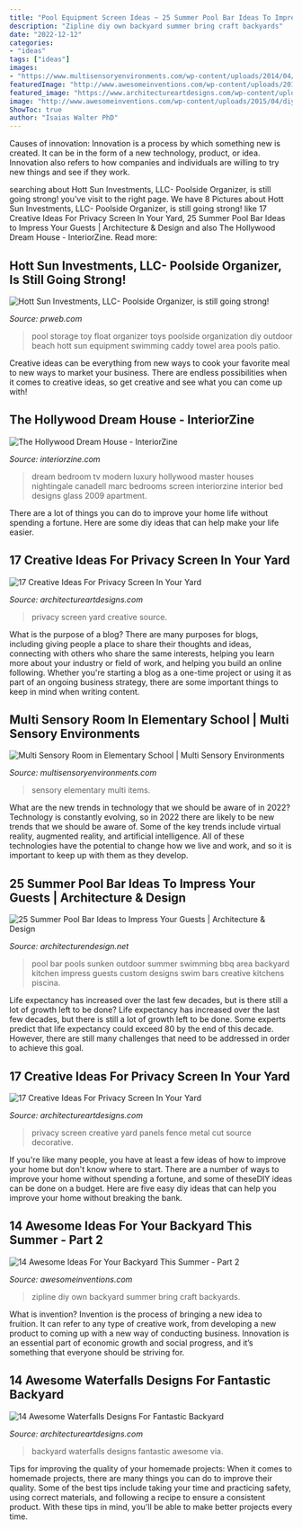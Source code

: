 ```yaml
---
title: "Pool Equipment Screen Ideas ~ 25 Summer Pool Bar Ideas To Impress Your Guests"
description: "Zipline diy own backyard summer bring craft backyards"
date: "2022-12-12"
categories:
- "ideas"
tags: ["ideas"]
images:
- "https://www.multisensoryenvironments.com/wp-content/uploads/2014/04/Charleroi-MSE.jpg"
featuredImage: "http://www.awesomeinventions.com/wp-content/uploads/2015/04/diy-zipline.jpg"
featured_image: "https://www.architectureartdesigns.com/wp-content/uploads/2016/07/16-46.jpg"
image: "http://www.awesomeinventions.com/wp-content/uploads/2015/04/diy-zipline.jpg"
ShowToc: true
author: "Isaias Walter PhD"
---
```



Causes of innovation:
Innovation is a process by which something new is created. It can be in the form of a new technology, product, or idea. Innovation also refers to how companies and individuals are willing to try new things and see if they work.

	

		
searching about Hott Sun Investments, LLC- Poolside Organizer, is still going strong! you've visit to the right page. We have 8 Pictures about Hott Sun Investments, LLC- Poolside Organizer, is still going strong! like 17 Creative Ideas For Privacy Screen In Your Yard, 25 Summer Pool Bar Ideas to Impress Your Guests | Architecture &amp; Design and also The Hollywood Dream House - InteriorZine. Read more:
		
    
## Hott Sun Investments, LLC- Poolside Organizer, Is Still Going Strong!

<img loading=lazy src="http://ww1.prweb.com/prfiles/2008/06/27/244222/PictureusedforAdvertising.jpg" onerror="this.onerror=null;this.src='https://tse3.mm.bing.net/th?id=OIP.FWjNu18InxHD7cv9k2eQzgHaKn&amp;pid=15.1';" alt="Hott Sun Investments, LLC- Poolside Organizer, is still going strong!">

_Source: prweb.com_

>pool storage toy float organizer toys poolside organization diy outdoor beach hott sun equipment swimming caddy towel area pools patio. 

	

Creative ideas can be everything from new ways to cook your favorite meal to new ways to market your business. There are endless possibilities when it comes to creative ideas, so get creative and see what you can come up with!

    
## The Hollywood Dream House - InteriorZine

<img loading=lazy src="https://interiorzine.com/wp-content/uploads/2009/08/bedroom-tv-screen.jpg" onerror="this.onerror=null;this.src='https://tse2.mm.bing.net/th?id=OIP.pClm_krbw7mP23QGbPkeHgHaEp&amp;pid=15.1';" alt="The Hollywood Dream House - InteriorZine">

_Source: interiorzine.com_

>dream bedroom tv modern luxury hollywood master houses nightingale canadell marc bedrooms screen interiorzine interior bed designs glass 2009 apartment. 

	

There are a lot of things you can do to improve your home life without spending a fortune. Here are some diy ideas that can help make your life easier.

    
## 17 Creative Ideas For Privacy Screen In Your Yard

<img loading=lazy src="https://www.architectureartdesigns.com/wp-content/uploads/2016/07/16-46.jpg" onerror="this.onerror=null;this.src='https://tse1.mm.bing.net/th?id=OIP.rrcNwaOQDw1_6i7wwqxRQgHaFj&amp;pid=15.1';" alt="17 Creative Ideas For Privacy Screen In Your Yard">

_Source: architectureartdesigns.com_

>privacy screen yard creative source. 

	

What is the purpose of a blog?
There are many purposes for blogs, including giving people a place to share their thoughts and ideas, connecting with others who share the same interests, helping you learn more about your industry or field of work, and helping you build an online following. Whether you're starting a blog as a one-time project or using it as part of an ongoing business strategy, there are some important things to keep in mind when writing content.

    
## Multi Sensory Room In Elementary School | Multi Sensory Environments

<img loading=lazy src="https://www.multisensoryenvironments.com/wp-content/uploads/2014/04/Charleroi-MSE.jpg" onerror="this.onerror=null;this.src='https://tse1.mm.bing.net/th?id=OIP.YiYAsWT3gspTnDVjG45qcQHaFj&amp;pid=15.1';" alt="Multi Sensory Room in Elementary School | Multi Sensory Environments">

_Source: multisensoryenvironments.com_

>sensory elementary multi items. 

	

What are the new trends in technology that we should be aware of in 2022?
Technology is constantly evolving, so in 2022 there are likely to be new trends that we should be aware of. Some of the key trends include virtual reality, augmented reality, and artificial intelligence. All of these technologies have the potential to change how we live and work, and so it is important to keep up with them as they develop.

    
## 25 Summer Pool Bar Ideas To Impress Your Guests | Architecture &amp; Design

<img loading=lazy src="http://cdn.architecturendesign.net/wp-content/uploads/2014/09/Summer-Pool-Bar-Ideas-9.jpg" onerror="this.onerror=null;this.src='https://tse1.mm.bing.net/th?id=OIP.I5BBckAhy8kKXDGKK5rqOgHaE6&amp;pid=15.1';" alt="25 Summer Pool Bar Ideas to Impress Your Guests | Architecture &amp; Design">

_Source: architecturendesign.net_

>pool bar pools sunken outdoor summer swimming bbq area backyard kitchen impress guests custom designs swim bars creative kitchens piscina. 

	

Life expectancy has increased over the last few decades, but is there still a lot of growth left to be done?
Life expectancy has increased over the last few decades, but there is still a lot of growth left to be done. Some experts predict that life expectancy could exceed 80 by the end of this decade. However, there are still many challenges that need to be addressed in order to achieve this goal.

    
## 17 Creative Ideas For Privacy Screen In Your Yard

<img loading=lazy src="http://www.architectureartdesigns.com/wp-content/uploads/2016/07/8-58.jpg" onerror="this.onerror=null;this.src='https://tse4.mm.bing.net/th?id=OIP.0hnYpxEvI9dLXDVXiFoR9wHaFj&amp;pid=15.1';" alt="17 Creative Ideas For Privacy Screen In Your Yard">

_Source: architectureartdesigns.com_

>privacy screen creative yard panels fence metal cut source decorative. 

	

If you're like many people, you have at least a few ideas of how to improve your home but don't know where to start. There are a number of ways to improve your home without spending a fortune, and some of theseDIY ideas can be done on a budget. Here are five easy diy ideas that can help you improve your home without breaking the bank.

    
## 14 Awesome Ideas For Your Backyard This Summer - Part 2

<img loading=lazy src="http://www.awesomeinventions.com/wp-content/uploads/2015/04/diy-zipline.jpg" onerror="this.onerror=null;this.src='https://tse4.mm.bing.net/th?id=OIP.A96_HafHF9HV2ih-G-Pq7AHaLM&amp;pid=15.1';" alt="14 Awesome Ideas For Your Backyard This Summer - Part 2">

_Source: awesomeinventions.com_

>zipline diy own backyard summer bring craft backyards. 

	

What is invention?
Invention is the process of bringing a new idea to fruition. It can refer to any type of creative work, from developing a new product to coming up with a new way of conducting business. Innovation is an essential part of economic growth and social progress, and it’s something that everyone should be striving for.

    
## 14 Awesome Waterfalls Designs For Fantastic Backyard

<img loading=lazy src="http://www.architectureartdesigns.com/wp-content/uploads/2014/07/560.jpg" onerror="this.onerror=null;this.src='https://tse2.mm.bing.net/th?id=OIP.ee7S1j9utsOak_2rgKdbrAAAAA&amp;pid=15.1';" alt="14 Awesome Waterfalls Designs For Fantastic Backyard">

_Source: architectureartdesigns.com_

>backyard waterfalls designs fantastic awesome via. 

	

Tips for improving the quality of your homemade projects:
When it comes to homemade projects, there are many things you can do to improve their quality. Some of the best tips include taking your time and practicing safety, using correct materials, and following a recipe to ensure a consistent product. With these tips in mind, you'll be able to make better projects every time.

